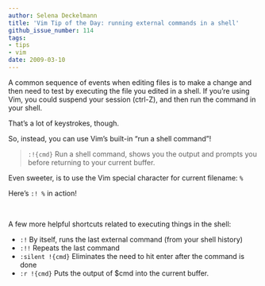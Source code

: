 ```yaml
---
author: Selena Deckelmann
title: 'Vim Tip of the Day: running external commands in a shell'
github_issue_number: 114
tags:
- tips
- vim
date: 2009-03-10
---
```


A common sequence of events when editing files is to make a change and then need to test by executing the file you edited in a shell. If you’re using Vim, you could suspend your session (ctrl-Z), and then run the command in your shell.

That’s a lot of keystrokes, though. 

So, instead, you can use Vim’s built-in “run a shell command”!

> `:!{cmd}` Run a shell command, shows you the output and prompts you before returning to your current buffer.

Even sweeter, is to use the Vim special character for current filename: `%`

Here’s `:! %` in action!

<img alt="" border="0" src="/blog/2009/03/vim-tip-of-day-running-external/image-0.png" style="margin:0px auto 10px; text-align:center;"/>

<img alt="" border="0" src="/blog/2009/03/vim-tip-of-day-running-external/image-1.png" style="margin:0px auto 10px; text-align:center;"/>

A few more helpful shortcuts related to executing things in the shell: 

- `:!` By itself, runs the last external command (from your shell history)
- `:!!` Repeats the last command
- `:silent !{cmd}` Eliminates the need to hit enter after the command is done
- `:r !{cmd}` Puts the output of $cmd into the current buffer.
